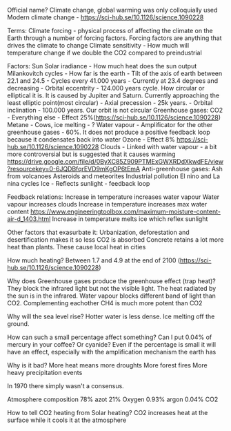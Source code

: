 Official name?
Climate change, global warming was only colloquially used
Modern climate change - https://sci-hub.se/10.1126/science.1090228

Terms:
	Climate forcing - physical process of affecting the climate on the Earth through a number of forcing factors. Forcing factors are  anything that drives the climate to change
	Climate sensitivity - How much will temperature change if we double the CO2 compared to preindustrial


Factors:
	Sun
		Solar iradiance - How much heat does the sun output
		Milankovitch cycles - How far is the earth 
			- Tilt of the axis of earth between 22.1 and 24.5 - Cycles every 41.000 years - Currently at 23.4 degrees and decreasing
			- Orbital eccentrity - 124.000 years cycle. How circular or elliptical it is. It is caused by Jupiter and Saturn. Currently approaching the least elliptic point(most circular)
			- Axial precession - 25k years.
			- Orbital inclination - 100.000 years. Our orbit is not circular
	Greenhouse gases:
		CO2 - Everything else - Effect 25%(https://sci-hub.se/10.1126/science.1090228)
		Metane - Cows, ice melting - ?
		Water vapour - Amplificator for the other greenhouse gases - 60%. It does not produce a positive feedback loop because it condensates back into water
		Ozone - Effect 8% https://sci-hub.se/10.1126/science.1090228
	Clouds - Linked with water vapour - a bit more controversial but is suggested that it causes warming https://drive.google.com/file/d/0ByXC85Z909PTMExGWXRDdXkwdFE/view?resourcekey=0-6JQDBfqrEVD9mKgOP6tEmA
	Anti-greenhouse gases:
		Ash from volcanoes
		Asteroids and meteorites
		Industrial pollution
	El nino and La nina cycles
	Ice - Reflects sunlight - feedback loop
	
Feedback relations:
	Increase in temperature increases water vapour
	Water vapour increases clouds
	Increase in temperature increases max water content https://www.engineeringtoolbox.com/maximum-moisture-content-air-d_1403.html
	Increase in temperature melts ice which reflex sunlight
	
Other factors that exasurbate it:
	Urbanization, deforestation and desertification makes it so less CO2 is absorbed
	Concrete retains a lot more heat than plants. These cause local heat in cities
	
	
How much heating?
	Between 1.7 and 4.9 at the end of 2100 (https://sci-hub.se/10.1126/science.1090228)
		
Why does Greenhouse gases produce the greenhouse effect (trap heat)?
	They block the infrared light but not the visible light. The heat radiated by the sun is in the infrared.
	Water vapour blocks different band of light than CO2. Complementing eachother
	CH4 is much more potent than CO2
	
Why will the sea level rise?
	Hotter water is less dense.
	Ice melting off the ground.
	
How can such a small percentage affect something?
	Can I put 0.04% of mercury in your coffee? Or cyanide?
	Even if the percentage is small it will have an effect, especially with the amplification mechanism the earth has
	
Why is it bad?
	More heat means more droughts
	More forest fires
	More heavy precipitation events
	
In 1970 there simply wasn't a consensus.
	
Atmosphere composition
	78% azot
	21% Oxygen
	0.93% argon
	0.04% CO2

How to tell CO2 heating from Solar heating?
CO2 increases heat at the surface while it cools it at the atmosphere